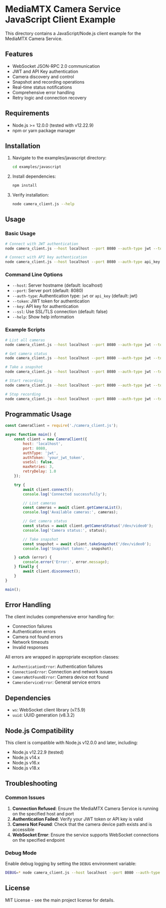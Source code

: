 # MediaMTX Camera Service JavaScript Client Example

This directory contains a JavaScript/Node.js client example for the MediaMTX Camera Service.

## Features

- WebSocket JSON-RPC 2.0 communication
- JWT and API Key authentication
- Camera discovery and control
- Snapshot and recording operations
- Real-time status notifications
- Comprehensive error handling
- Retry logic and connection recovery

## Requirements

- Node.js >= 12.0.0 (tested with v12.22.9)
- npm or yarn package manager

## Installation

1. Navigate to the examples/javascript directory:
   ```bash
   cd examples/javascript
   ```

2. Install dependencies:
   ```bash
   npm install
   ```

3. Verify installation:
   ```bash
   node camera_client.js --help
   ```

## Usage

### Basic Usage

```bash
# Connect with JWT authentication
node camera_client.js --host localhost --port 8080 --auth-type jwt --token your_jwt_token

# Connect with API key authentication
node camera_client.js --host localhost --port 8080 --auth-type api_key --key your_api_key
```

### Command Line Options

- `--host`: Server hostname (default: localhost)
- `--port`: Server port (default: 8080)
- `--auth-type`: Authentication type: `jwt` or `api_key` (default: jwt)
- `--token`: JWT token for authentication
- `--key`: API key for authentication
- `--ssl`: Use SSL/TLS connection (default: false)
- `--help`: Show help information

### Example Scripts

```bash
# List all cameras
node camera_client.js --host localhost --port 8080 --auth-type jwt --token your_token --list-cameras

# Get camera status
node camera_client.js --host localhost --port 8080 --auth-type jwt --token your_token --camera /dev/video0 --status

# Take a snapshot
node camera_client.js --host localhost --port 8080 --auth-type jwt --token your_token --camera /dev/video0 --snapshot

# Start recording
node camera_client.js --host localhost --port 8080 --auth-type jwt --token your_token --camera /dev/video0 --start-recording

# Stop recording
node camera_client.js --host localhost --port 8080 --auth-type jwt --token your_token --camera /dev/video0 --stop-recording
```

## Programmatic Usage

```javascript
const CameraClient = require('./camera_client.js');

async function main() {
    const client = new CameraClient({
        host: 'localhost',
        port: 8080,
        authType: 'jwt',
        authToken: 'your_jwt_token',
        useSsl: false,
        maxRetries: 3,
        retryDelay: 1.0
    });

    try {
        await client.connect();
        console.log('Connected successfully');

        // List cameras
        const cameras = await client.getCameraList();
        console.log('Available cameras:', cameras);

        // Get camera status
        const status = await client.getCameraStatus('/dev/video0');
        console.log('Camera status:', status);

        // Take snapshot
        const snapshot = await client.takeSnapshot('/dev/video0');
        console.log('Snapshot taken:', snapshot);

    } catch (error) {
        console.error('Error:', error.message);
    } finally {
        await client.disconnect();
    }
}

main();
```

## Error Handling

The client includes comprehensive error handling for:

- Connection failures
- Authentication errors
- Camera not found errors
- Network timeouts
- Invalid responses

All errors are wrapped in appropriate exception classes:

- `AuthenticationError`: Authentication failures
- `ConnectionError`: Connection and network issues
- `CameraNotFoundError`: Camera device not found
- `CameraServiceError`: General service errors

## Dependencies

- `ws`: WebSocket client library (v7.5.9)
- `uuid`: UUID generation (v8.3.2)

## Node.js Compatibility

This client is compatible with Node.js v12.0.0 and later, including:
- Node.js v12.22.9 (tested)
- Node.js v14.x
- Node.js v16.x
- Node.js v18.x

## Troubleshooting

### Common Issues

1. **Connection Refused**: Ensure the MediaMTX Camera Service is running on the specified host and port
2. **Authentication Failed**: Verify your JWT token or API key is valid
3. **Camera Not Found**: Check that the camera device path exists and is accessible
4. **WebSocket Error**: Ensure the service supports WebSocket connections on the specified endpoint

### Debug Mode

Enable debug logging by setting the `DEBUG` environment variable:

```bash
DEBUG=* node camera_client.js --host localhost --port 8080 --auth-type jwt --token your_token
```

## License

MIT License - see the main project license for details.
